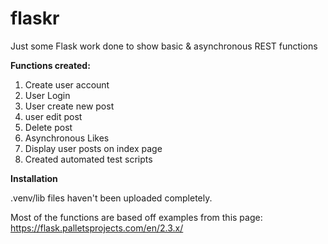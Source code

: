 # flaskr
Just some Flask work done to show basic & asynchronous REST functions

****Functions** created:**

1. Create user account
2. User Login
3. User create new post
4. user edit post
5. Delete post
6. Asynchronous Likes
7. Display user posts on index page
8. Created automated test scripts
   

**Installation**

.venv/lib files haven't been uploaded completely.


Most of the functions are based off examples from this page: https://flask.palletsprojects.com/en/2.3.x/


